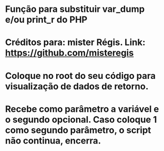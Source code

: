 # Função para substituir var_dump e/ou print_r do PHP
# Créditos para: mister Régis. Link: https://github.com/misteregis
# Coloque no root do seu código para visualização de dados de retorno.
# Recebe como parâmetro a variável e o segundo opcional. Caso coloque 1 como segundo parâmetro, o script não continua, encerra.
